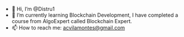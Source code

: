 - 👋 Hi, I’m @Distru1
- 🌱 I’m currently learning Blockchain Development, I have completed a course from AlgoExpert called Blockchain Expert.
- 📫 How to reach me: acvilamontes@gmail.com 

<!---
Distru1/Distru1 is a ✨ special ✨ repository because its `README.md` (this file) appears on your GitHub profile.
You can click the Preview link to take a look at your changes.
--->

